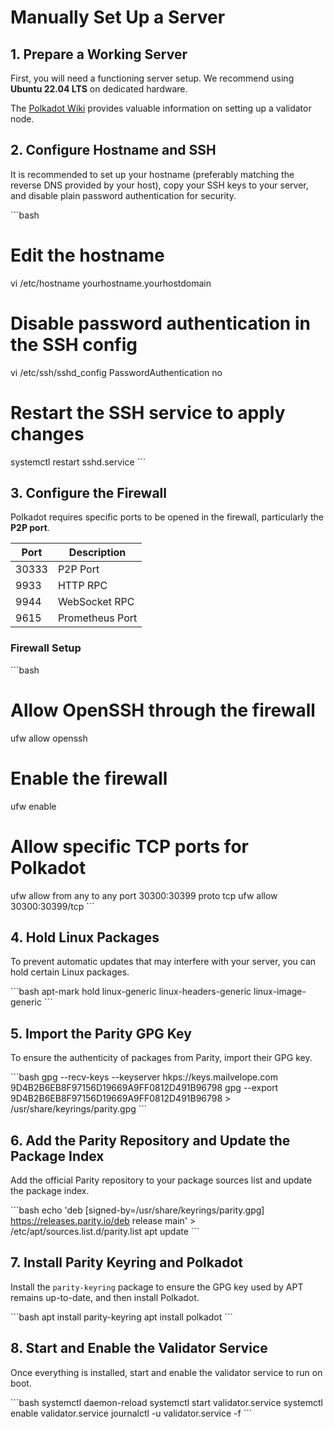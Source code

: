 # Manually Set Up a Server

## 1. Prepare a Working Server
First, you will need a functioning server setup. We recommend using **Ubuntu 22.04 LTS** on dedicated hardware.

The [Polkadot Wiki](https://wiki.polkadot.network/docs/maintain-guides-how-to-validate-kusama) provides valuable information on setting up a validator node.

## 2. Configure Hostname and SSH
It is recommended to set up your hostname (preferably matching the reverse DNS provided by your host), copy your SSH keys to your server, and disable plain password authentication for security.

\`\`\`bash
# Edit the hostname
vi /etc/hostname
yourhostname.yourhostdomain

# Disable password authentication in the SSH config
vi /etc/ssh/sshd_config
PasswordAuthentication no

# Restart the SSH service to apply changes
systemctl restart sshd.service
\`\`\`

## 3. Configure the Firewall
Polkadot requires specific ports to be opened in the firewall, particularly the **P2P port**.

| Port   | Description      |
|--------|------------------|
| 30333  | P2P Port         |
| 9933   | HTTP RPC         |
| 9944   | WebSocket RPC    |
| 9615   | Prometheus Port  |

### Firewall Setup

\`\`\`bash
# Allow OpenSSH through the firewall
ufw allow openssh

# Enable the firewall
ufw enable

# Allow specific TCP ports for Polkadot
ufw allow from any to any port 30300:30399 proto tcp
ufw allow 30300:30399/tcp
\`\`\`

## 4. Hold Linux Packages
To prevent automatic updates that may interfere with your server, you can hold certain Linux packages.

\`\`\`bash
apt-mark hold linux-generic linux-headers-generic linux-image-generic
\`\`\`

## 5. Import the Parity GPG Key
To ensure the authenticity of packages from Parity, import their GPG key.

\`\`\`bash
gpg --recv-keys --keyserver hkps://keys.mailvelope.com 9D4B2B6EB8F97156D19669A9FF0812D491B96798
gpg --export 9D4B2B6EB8F97156D19669A9FF0812D491B96798 > /usr/share/keyrings/parity.gpg
\`\`\`

## 6. Add the Parity Repository and Update the Package Index
Add the official Parity repository to your package sources list and update the package index.

\`\`\`bash
echo 'deb [signed-by=/usr/share/keyrings/parity.gpg] https://releases.parity.io/deb release main' > /etc/apt/sources.list.d/parity.list
apt update
\`\`\`

## 7. Install Parity Keyring and Polkadot
Install the `parity-keyring` package to ensure the GPG key used by APT remains up-to-date, and then install Polkadot.

\`\`\`bash
apt install parity-keyring
apt install polkadot
\`\`\`

## 8. Start and Enable the Validator Service
Once everything is installed, start and enable the validator service to run on boot.

\`\`\`bash
systemctl daemon-reload
systemctl start validator.service
systemctl enable validator.service
journalctl -u validator.service -f
\`\`\`

